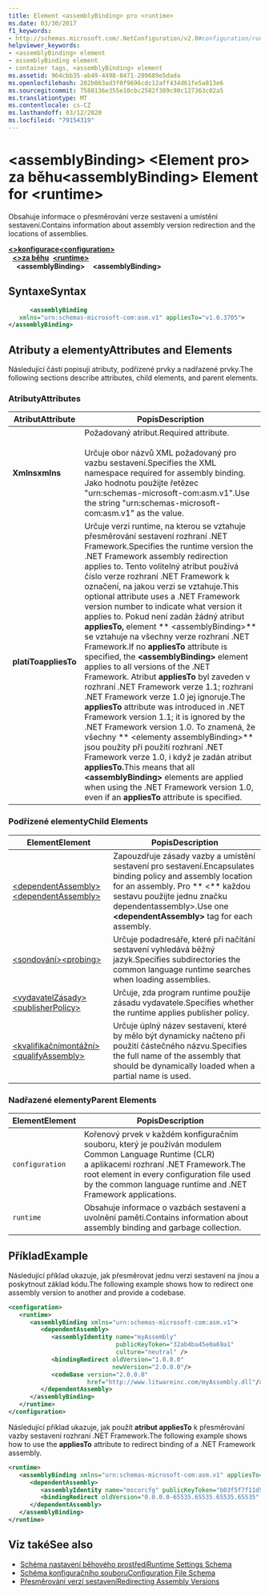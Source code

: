 ```yaml
---
title: Element <assemblyBinding> pro <runtime>
ms.date: 03/30/2017
f1_keywords:
- http://schemas.microsoft.com/.NetConfiguration/v2.0#configuration/runtime/assemblyBinding
helpviewer_keywords:
- <assemblyBinding> element
- assemblyBinding element
- container tags, <assemblyBinding> element
ms.assetid: 964cbb35-ab49-4498-8471-209689e5dada
ms.openlocfilehash: 202b063ad3f0f9696cdc12aff434d61fe5a813e6
ms.sourcegitcommit: 7588136e355e10cbc2582f389c90c127363c02a5
ms.translationtype: MT
ms.contentlocale: cs-CZ
ms.lasthandoff: 03/12/2020
ms.locfileid: "79154319"
---
```

# <a name="assemblybinding-element-for-runtime"></a><span data-ttu-id="a7af6-102">\<assemblyBinding> \<Element pro> za běhu</span><span class="sxs-lookup"><span data-stu-id="a7af6-102">\<assemblyBinding> Element for \<runtime></span></span>
<span data-ttu-id="a7af6-103">Obsahuje informace o přesměrování verze sestavení a umístění sestavení.</span><span class="sxs-lookup"><span data-stu-id="a7af6-103">Contains information about assembly version redirection and the locations of assemblies.</span></span>  
  
<span data-ttu-id="a7af6-104">[**\<>konfigurace**](../configuration-element.md)</span><span class="sxs-lookup"><span data-stu-id="a7af6-104">[**\<configuration>**](../configuration-element.md)</span></span>\
<span data-ttu-id="a7af6-105">&nbsp;&nbsp;[**\<>za běhu**](runtime-element.md)</span><span class="sxs-lookup"><span data-stu-id="a7af6-105">&nbsp;&nbsp;[**\<runtime>**](runtime-element.md)</span></span>\
<span data-ttu-id="a7af6-106">&nbsp;&nbsp;&nbsp;&nbsp;**\<assemblyBinding>**</span><span class="sxs-lookup"><span data-stu-id="a7af6-106">&nbsp;&nbsp;&nbsp;&nbsp;**\<assemblyBinding>**</span></span>  
  
## <a name="syntax"></a><span data-ttu-id="a7af6-107">Syntaxe</span><span class="sxs-lookup"><span data-stu-id="a7af6-107">Syntax</span></span>  
  
```xml  
      <assemblyBinding
   xmlns="urn:schemas-microsoft-com:asm.v1" appliesTo="v1.0.3705">  
</assemblyBinding>  
```  
  
## <a name="attributes-and-elements"></a><span data-ttu-id="a7af6-108">Atributy a elementy</span><span class="sxs-lookup"><span data-stu-id="a7af6-108">Attributes and Elements</span></span>  
 <span data-ttu-id="a7af6-109">Následující části popisují atributy, podřízené prvky a nadřazené prvky.</span><span class="sxs-lookup"><span data-stu-id="a7af6-109">The following sections describe attributes, child elements, and parent elements.</span></span>  
  
### <a name="attributes"></a><span data-ttu-id="a7af6-110">Atributy</span><span class="sxs-lookup"><span data-stu-id="a7af6-110">Attributes</span></span>  
  
|<span data-ttu-id="a7af6-111">Atribut</span><span class="sxs-lookup"><span data-stu-id="a7af6-111">Attribute</span></span>|<span data-ttu-id="a7af6-112">Popis</span><span class="sxs-lookup"><span data-stu-id="a7af6-112">Description</span></span>|  
|---------------|-----------------|  
|<span data-ttu-id="a7af6-113">**Xmlns**</span><span class="sxs-lookup"><span data-stu-id="a7af6-113">**xmlns**</span></span>|<span data-ttu-id="a7af6-114">Požadovaný atribut.</span><span class="sxs-lookup"><span data-stu-id="a7af6-114">Required attribute.</span></span><br /><br /> <span data-ttu-id="a7af6-115">Určuje obor názvů XML požadovaný pro vazbu sestavení.</span><span class="sxs-lookup"><span data-stu-id="a7af6-115">Specifies the XML namespace required for assembly binding.</span></span> <span data-ttu-id="a7af6-116">Jako hodnotu použijte řetězec "urn:schemas-microsoft-com:asm.v1".</span><span class="sxs-lookup"><span data-stu-id="a7af6-116">Use the string "urn:schemas-microsoft-com:asm.v1" as the value.</span></span>|  
|<span data-ttu-id="a7af6-117">**platíTo**</span><span class="sxs-lookup"><span data-stu-id="a7af6-117">**appliesTo**</span></span>|<span data-ttu-id="a7af6-118">Určuje verzi runtime, na kterou se vztahuje přesměrování sestavení rozhraní .NET Framework.</span><span class="sxs-lookup"><span data-stu-id="a7af6-118">Specifies the runtime version the .NET Framework assembly redirection applies to.</span></span> <span data-ttu-id="a7af6-119">Tento volitelný atribut používá číslo verze rozhraní .NET Framework k označení, na jakou verzi se vztahuje.</span><span class="sxs-lookup"><span data-stu-id="a7af6-119">This optional attribute uses a .NET Framework version number to indicate what version it applies to.</span></span> <span data-ttu-id="a7af6-120">Pokud není zadán žádný atribut **appliesTo,** element \*\* \<assemblyBinding>\*\* se vztahuje na všechny verze rozhraní .NET Framework.</span><span class="sxs-lookup"><span data-stu-id="a7af6-120">If no **appliesTo** attribute is specified, the **\<assemblyBinding>** element applies to all versions of the .NET Framework.</span></span> <span data-ttu-id="a7af6-121">Atribut **appliesTo** byl zaveden v rozhraní .NET Framework verze 1.1; rozhraní .NET Framework verze 1.0 jej ignoruje.</span><span class="sxs-lookup"><span data-stu-id="a7af6-121">The **appliesTo** attribute was introduced in .NET Framework version 1.1; it is ignored by the .NET Framework version 1.0.</span></span> <span data-ttu-id="a7af6-122">To znamená, že všechny \*\* \<elementy assemblyBinding>\*\* jsou použity při použití rozhraní .NET Framework verze 1.0, i když je zadán atribut **appliesTo.**</span><span class="sxs-lookup"><span data-stu-id="a7af6-122">This means that all **\<assemblyBinding>** elements are applied when using the .NET Framework version 1.0, even if an **appliesTo** attribute is specified.</span></span>|  
  
### <a name="child-elements"></a><span data-ttu-id="a7af6-123">Podřízené elementy</span><span class="sxs-lookup"><span data-stu-id="a7af6-123">Child Elements</span></span>  
  
|<span data-ttu-id="a7af6-124">Element</span><span class="sxs-lookup"><span data-stu-id="a7af6-124">Element</span></span>|<span data-ttu-id="a7af6-125">Popis</span><span class="sxs-lookup"><span data-stu-id="a7af6-125">Description</span></span>|  
|-------------|-----------------|  
|[<span data-ttu-id="a7af6-126">\<dependentAssembly></span><span class="sxs-lookup"><span data-stu-id="a7af6-126">\<dependentAssembly></span></span>](dependentassembly-element.md)|<span data-ttu-id="a7af6-127">Zapouzdřuje zásady vazby a umístění sestavení pro sestavení.</span><span class="sxs-lookup"><span data-stu-id="a7af6-127">Encapsulates binding policy and assembly location for an assembly.</span></span> <span data-ttu-id="a7af6-128">Pro \*\* \<\*\* každou sestavu použijte jednu značku dependentassembly>.</span><span class="sxs-lookup"><span data-stu-id="a7af6-128">Use one **\<dependentAssembly>** tag for each assembly.</span></span>|  
|[<span data-ttu-id="a7af6-129">\<sondování></span><span class="sxs-lookup"><span data-stu-id="a7af6-129">\<probing></span></span>](probing-element.md)|<span data-ttu-id="a7af6-130">Určuje podadresáře, které při načítání sestavení vyhledává běžný jazyk.</span><span class="sxs-lookup"><span data-stu-id="a7af6-130">Specifies subdirectories the common language runtime searches when loading assemblies.</span></span>|  
|[<span data-ttu-id="a7af6-131">\<vydavatelZásady></span><span class="sxs-lookup"><span data-stu-id="a7af6-131">\<publisherPolicy></span></span>](publisherpolicy-element.md)|<span data-ttu-id="a7af6-132">Určuje, zda program runtime použije zásadu vydavatele.</span><span class="sxs-lookup"><span data-stu-id="a7af6-132">Specifies whether the runtime applies publisher policy.</span></span>|  
|[<span data-ttu-id="a7af6-133">\<kvalifikačnímontážní></span><span class="sxs-lookup"><span data-stu-id="a7af6-133">\<qualifyAssembly></span></span>](qualifyassembly-element.md)|<span data-ttu-id="a7af6-134">Určuje úplný název sestavení, které by mělo být dynamicky načteno při použití částečného názvu.</span><span class="sxs-lookup"><span data-stu-id="a7af6-134">Specifies the full name of the assembly that should be dynamically loaded when a partial name is used.</span></span>|  
  
### <a name="parent-elements"></a><span data-ttu-id="a7af6-135">Nadřazené elementy</span><span class="sxs-lookup"><span data-stu-id="a7af6-135">Parent Elements</span></span>  
  
|<span data-ttu-id="a7af6-136">Element</span><span class="sxs-lookup"><span data-stu-id="a7af6-136">Element</span></span>|<span data-ttu-id="a7af6-137">Popis</span><span class="sxs-lookup"><span data-stu-id="a7af6-137">Description</span></span>|  
|-------------|-----------------|  
|`configuration`|<span data-ttu-id="a7af6-138">Kořenový prvek v každém konfiguračním souboru, který je používán modulem Common Language Runtime (CLR) a aplikacemi rozhraní .NET Framework.</span><span class="sxs-lookup"><span data-stu-id="a7af6-138">The root element in every configuration file used by the common language runtime and .NET Framework applications.</span></span>|  
|`runtime`|<span data-ttu-id="a7af6-139">Obsahuje informace o vazbách sestavení a uvolnění paměti.</span><span class="sxs-lookup"><span data-stu-id="a7af6-139">Contains information about assembly binding and garbage collection.</span></span>|  
  
## <a name="example"></a><span data-ttu-id="a7af6-140">Příklad</span><span class="sxs-lookup"><span data-stu-id="a7af6-140">Example</span></span>  
 <span data-ttu-id="a7af6-141">Následující příklad ukazuje, jak přesměrovat jednu verzi sestavení na jinou a poskytnout základ kódu.</span><span class="sxs-lookup"><span data-stu-id="a7af6-141">The following example shows how to redirect one assembly version to another and provide a codebase.</span></span>  
  
```xml  
<configuration>  
   <runtime>  
      <assemblyBinding xmlns="urn:schemas-microsoft-com:asm.v1">  
         <dependentAssembly>  
            <assemblyIdentity name="myAssembly"  
                              publicKeyToken="32ab4ba45e0a69a1"  
                              culture="neutral" />  
            <bindingRedirect oldVersion="1.0.0.0"  
                             newVersion="2.0.0.0"/>  
            <codeBase version="2.0.0.0"  
                      href="http://www.litwareinc.com/myAssembly.dll"/>  
         </dependentAssembly>  
      </assemblyBinding>  
   </runtime>  
</configuration>  
```  
  
 <span data-ttu-id="a7af6-142">Následující příklad ukazuje, jak použít **atribut appliesTo** k přesměrování vazby sestavení rozhraní .NET Framework.</span><span class="sxs-lookup"><span data-stu-id="a7af6-142">The following example shows how to use the **appliesTo** attribute to redirect binding of a .NET Framework assembly.</span></span>  
  
```xml  
<runtime>  
   <assemblyBinding xmlns="urn:schemas-microsoft-com:asm.v1" appliesTo="v1.0.3705">  
      <dependentAssembly>
         <assemblyIdentity name="mscorcfg" publicKeyToken="b03f5f7f11d50a3a" culture=""/>  
         <bindingRedirect oldVersion="0.0.0.0-65535.65535.65535.65535" newVersion="1.0.3300.0"/>  
      </dependentAssembly>  
   </assemblyBinding>  
</runtime>  
```  
  
## <a name="see-also"></a><span data-ttu-id="a7af6-143">Viz také</span><span class="sxs-lookup"><span data-stu-id="a7af6-143">See also</span></span>

- [<span data-ttu-id="a7af6-144">Schéma nastavení běhového prostředí</span><span class="sxs-lookup"><span data-stu-id="a7af6-144">Runtime Settings Schema</span></span>](index.md)
- [<span data-ttu-id="a7af6-145">Schéma konfiguračního souboru</span><span class="sxs-lookup"><span data-stu-id="a7af6-145">Configuration File Schema</span></span>](../index.md)
- [<span data-ttu-id="a7af6-146">Přesměrování verzí sestavení</span><span class="sxs-lookup"><span data-stu-id="a7af6-146">Redirecting Assembly Versions</span></span>](../../redirect-assembly-versions.md)
